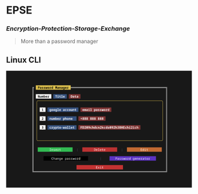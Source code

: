 # **EPSE** 
### ***Encryption-Protection-Storage-Exchange***
> More than a password manager

## Linux CLI
<img src="epse_cli.png">
